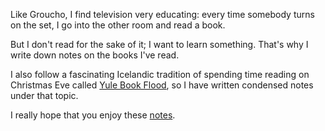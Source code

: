 Like Groucho, I find television very educating: every time somebody turns on the set, I go into the other room and read a book.

But I don't read for the sake of it; I want to learn something. That's why I write down notes on the books I've read.

I also follow a fascinating Icelandic tradition of spending time reading on Christmas Eve called [Yule Book Flood](https://en.wikipedia.org/wiki/J%C3%B3lab%C3%B3kafl%C3%B3%C3%B0), so I have written condensed notes under that topic.

I really hope that you enjoy these [notes](/reading).
